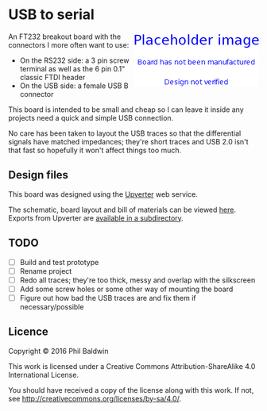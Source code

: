 # USB to serial

<img align="right" src="../_common/PlaceholderImage.png">

An FT232 breakout board with the connectors I more often want to use:

* On the RS232 side: a 3 pin screw terminal as well as the 6 pin 0.1" classic FTDI header
* On the USB side: a female USB B connector

This board is intended to be small and cheap so I can leave it inside any projects need a quick and simple USB connection.

No care has been taken to layout the USB traces so that the differential signals have matched impedances; they're short traces and USB 2.0 isn't that fast so hopefully it won't affect things too much.

## Design files

This board was designed using the [Upverter](https://upverter.com) web service.

The schematic, board layout and bill of materials can be viewed [here](https://upverter.com/Trebuchetindustries/9bcfd8e23a60948c/USB-to-serial/). Exports from Upverter are [available in a subdirectory](./Upverter%20exports).

## TODO

* [ ] Build and test prototype
* [ ] Rename project
* [ ] Redo all traces; they're too thick, messy and overlap with the silkscreen
* [ ] Add some screw holes or some other way of mounting the board
* [ ] Figure out how bad the USB traces are and fix them if necessary/possible

## Licence

Copyright © 2016 Phil Baldwin

This work is licensed under a Creative Commons Attribution-ShareAlike 4.0 International License.

You should have received a copy of the license along with this work. If not, see <http://creativecommons.org/licenses/by-sa/4.0/>.
